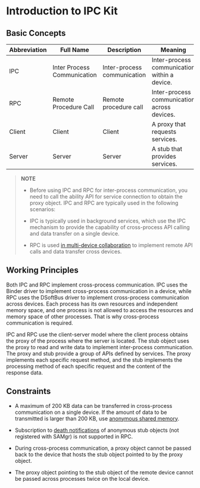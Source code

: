 # Introduction to IPC Kit


## Basic Concepts

|Abbreviation   |Full Name                       |Description    |Meaning |
| -------|----------------------------|-------------|------|
|IPC     |Inter Process Communication |Inter-process communication  |Inter-process communication within a device.|
|RPC     |Remote Procedure Call       |Remote procedure call|Inter-process communication across devices.|
|Client  |Client                      |Client      |A proxy that requests services.|
|Server  |Server                      |Server      |A stub that provides services.|


> **NOTE**
>
>- Before using IPC and RPC for inter-process communication, you need to call the ability API for service connection to obtain the proxy object. IPC and RPC are typically used in the following scenarios:
>
>  - IPC is typically used in background services, which use the IPC mechanism to provide the capability of cross-process API calling and data transfer on a single device.
>
>  - RPC is used <!--Del-->[<!--DelEnd-->in multi-device collaboration<!--Del-->](../application-models/hop-multi-device-collaboration.md)<!--DelEnd--> to implement remote API calls and data transfer cross devices.


## Working Principles

Both IPC and RPC implement cross-process communication. IPC uses the Binder driver to implement cross-process communication in a device, while RPC uses the DSoftBus driver to implement cross-process communication across devices. Each process has its own resources and independent memory space, and one process is not allowed to access the resources and memory space of other processes. That is why cross-process communication is required.

IPC and RPC use the client-server model where the client process obtains the proxy of the process where the server is located. The stub object uses the proxy to read and write data to implement inter-process communication. The proxy and stub provide a group of APIs defined by services. The proxy implements each specific request method, and the stub implements the processing method of each specific request and the content of the response data.

## Constraints

- A maximum of 200 KB data can be transferred in cross-process communication on a single device. If the amount of data to be transmitted is larger than 200 KB, use [anonymous shared memory](../reference/apis-ipc-kit/js-apis-rpc.md#ashmem8).

- Subscription to [death notifications](subscribe-remote-state.md) of anonymous stub objects (not registered with SAMgr) is not supported in RPC.

- During cross-process communication, a proxy object cannot be passed back to the device that hosts the stub object pointed to by the proxy object.

- The proxy object pointing to the stub object of the remote device cannot be passed across processes twice on the local device.
